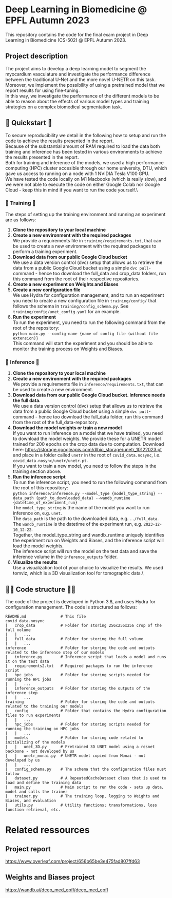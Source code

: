# Deep Learning in Biomedicine @ EPFL Autumn 2023
This repository contains the code for the final exam project in Deep Learning in Biomedicine (CS-502) @ EPFL Autumn 2023.

## Project description
The project aims to develop a deep learning model to segment the myocardium vasculature and investigate the performance difference between the traditional U-Net and the more novel U-NETR on this task. Moreover, we implement the possibility of using a pretrained model that we report results for using fine-tuning.\
In this way, we investigate the performance of the different models to be able to reason about the effects of various model types and training strategies on a complex biomedical segmentation task.

## 🚀 Quickstart 🚀
To secure reproducibility we detail in the following how to setup and run the code to achieve the results presented in the report.\
Because of the substantial amount of RAM required to load the data both training and inference has been tested in various environments to achieve the results presented in the report.\
Both for training and inference of the models, we used a high performance computing (HPC) cluster accesible through our home university, DTU, which gave us access to running on a node with 1 NVIDIA Tesla V100 GPU.\
We have tested the code locally on M1 Macbooks (which is really slow), and we were not able to execute the code on either Google Colab nor Google Cloud - keep this in mind if you want to run the code yourself.\
### 🚂 Training 🚂
The steps of setting up the training environment and running an experiment are as follows:
1. **Clone the repository to your local machine**
2. **Create a new environment with the required packages**\
    We provide a requirements file in `training/requirements.txt`, that can be used to create a new environment with the required packages to perform a training experiment.
3. **Download data from our public Google Cloud bucket**\
    We use a data version control (dvc) setup that allows us to retrieve the data from a public Google Cloud bucket using a simple `dvc pull`-command - hence too download the full_data and crop_data folders, run this command from the root of their respective repositories.
4. **Create a new experiment on Weights and Biases**
5. **Create a new configuration file**\
    We use Hydra for configuration management, and to run an experiment you need to create a new configuration file in `training/config/` that follows the schema in `training/config_schema.py`. See `training/config/unet_config.yaml` for an example.
6. **Run the experiment**\
    To run the experiment, you need to run the following command from the root of the repository:\
    `python main.py --config-name {name of config file (without file extension)}`\
    This command will start the experiment and you should be able to monitor the training process on Weights and Biases.

### 🧠 Inference 🧠
1. **Clone the repository to your local machine**
2. **Create a new environment with the required packages**\
    We provide a requirements file in `inference/requirements.txt`, that can be used to create a new environment.
3. **Download data from our public Google Cloud bucket. Inference needs the full data.**\
    We use a data version control (dvc) setup that allows us to retrieve the data from a public Google Cloud bucket using a simple `dvc pull`-command - hence too download the full_data folder, run this command from the root of the full_data-repository.
4. **Download the model weights or train a new model**\
    If you want to run inference on a model that we have trained, you need to download the model weights. We provide these for a UNETR model trained for 200 epochs on the crop data due to computation. Download here: https://storage.googleapis.com/dlbio_storage/unetr_10122023.pt and place in a folder called `unetr` in the root of `covid_data.nosync`, i.e. `covid_data.nosync/unetr/unetr.pt`.\
    If you want to train a new model, you need to follow the steps in the training section above.
5. **Run the inference script**\
    To run the inference script, you need to run the following command from the root of this repository:\
    `python inference/inference.py --model_type {model_type_string} --data_path {path_to_downloaded_data} --wandb_runtime {datetime_of_experiment_run}`\
    The `model_type_string` is the name of the model you want to run inference on, e.g. `unet`.\
    The `data_path` is the path to the downloaded data, e.g. `../full_data`.\
    The `wandb_runtime` is the datetime of the experiment run, e.g. `2023-12-10_12-22`.\
    Together, the model_type_string and wandb_runtime uniquely identifies the experiment run on Weights and Biases, and the inference script will load the model weights.\
    The inference script will run the model on the test data and save the inference volume in the `inference_outputs` folder.
6. **Visualize the results**\
    Use a visualization tool of your choice to visualize the results. We used tomviz, which is a 3D visualization tool for tomographic data.\

## 👨‍💻 Code structure 👩‍💻
The code of the project is developed in Python 3.8, and uses Hydra for configuration management. The code is structured as follows:
    
```
README.md               # This file
covid_data.nosync
|   crop_data           # Folder for storing 256x256x256 crop of the full volume
|   |   ...
|   full_data           # Folder for storing the full volume
|   |   ...
inference               # Folder for storing the code and outputs related to the inference step of our models
|   inference.py        # Inference script that loads a model and runs it on the test data
|   requirements2.txt   # Required packages to run the inference script
|   hpc_jobs            # Folder for storing scripts needed for running the HPC jobs
|   |   ...
|   inference_outputs   # Folder for storing the outputs of the inference step
|   |   ...
training                # Folder for storing the code and outputs related to the training our models
|   config              # Folder that contains the Hydra configuration files to run experiments
|   |   ...
|   hpc_jobs            # Folder for storing scripts needed for running the training on HPC jobs
|   |   ...
|   models              # Folder for storing code related to initializing of the models
|   |   unet_3D.py      # Pretrained 3D UNET model using a resnet backbone - not developed by us
|   |   unetr_monai.py  # UNETR model copied from Monai - not developed by us
|   |   ...
|   config_schema.py    # The schema that the configuration files must follow
|   dataset.py          # A RepeatedCacheDataset class that is used to load and define the training data
|   main.py             # Main script to run the code - sets up data, model and calls the trainer
|   trainer.py          # The training loop, logging to Weights and Biases, and evaluation
|   utils.py            # Utility functions; transformations, loss function retrieval, etc.
```

# Related ressources
## Project report
https://www.overleaf.com/project/656b65be3e475fad807ffd63 

## Weights and Biases project
https://wandb.ai/deep_med_epfl/deep_med_epfl
